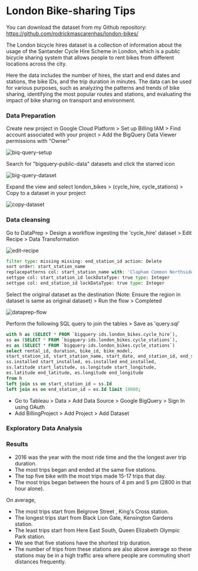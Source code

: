 # London Bike-sharing Tips
You can download the dataset from my Github repository: https://github.com/rodrickmascarenhas/london-bikes/

The London bicycle hires dataset is a collection of information about the usage of the Santander Cycle Hire Scheme in London, which is a public bicycle sharing system that allows people to rent bikes from different locations across the city.

Here the data includes the number of hires, the start and end dates and stations, the bike IDs, and the trip duration in minutes. The data can be used for various purposes, such as analyzing the patterns and trends of bike sharing, identifying the most popular routes and stations, and evaluating the impact of bike sharing on transport and environment.

### Data Preparation

<p>Create new project in Google Cloud Platform > Set up Billing
IAM > Find account associated with your project > Add the BigQuery Data Viewer permissions with "Owner"</p>

![biq-query-setup](https://github.com/rodrickmascarenhas/london-bikes/assets/30309234/97a4ccae-9189-4356-b40c-d171fa4e9fdd)


<p>Search for "bigquery-public-data" datasets and click the starred icon</p>

![big-query-dataset](https://github.com/rodrickmascarenhas/london-bikes/assets/30309234/eea9bcb6-9f09-4ae8-84c8-ce470327947a)


<p>Expand the view and select london_bikes > (cycle_hire, cycle_stations) > Copy to a dataset in your project</p>

![copy-dataset](https://github.com/rodrickmascarenhas/london-bikes/assets/30309234/1a018ba7-6e92-4085-baec-323cbb3548f6)


### Data cleansing

<p>Go to DataPrep > Design a workflow ingesting the 'cycle_hire' dataset > Edit Recipe > Data Transformation</p>

![edit-recipe](https://github.com/rodrickmascarenhas/london-bikes/assets/30309234/3089a3e3-2e82-4f2b-82c0-eb0292d7f890)


```python
filter type: missing missing: end_station_id action: Delete
sort order: start_station_name
replacepatterns col: start_station_name with: 'Clapham Common Northside, Clapham Comm' on: 'Clapham Common North Side, Clapham Comm' global: true ignoreCase: true
settype col: start_station_id lockDataType: true type: Integer
settype col: end_station_id lockDataType: true type: Integer
```

<p>Select the original dataset as the destination (Note: Ensure the region in dataset is same as original dataset) > Run the flow > Completed</p>

![dataprep-flow](https://github.com/rodrickmascarenhas/london-bikes/assets/30309234/1b1cdc78-fb85-49bd-a8ca-e68fb7f90f07)


Perform the following SQL query to join the tables > Save as 'query.sql'

```sql
with h as (SELECT * FROM `bigquery-ids.london_bikes.cycle_hire`),
ss as (SELECT * FROM `bigquery-ids.london_bikes.cycle_stations`),
es as (SELECT * FROM `bigquery-ids.london_bikes.cycle_stations`)
select rental_id, duration, bike_id, bike_model,
start_station_id, start_station_name, start_date, end_station_id, end_station_name, end_date,
ss.installed start_installed, es.installed end_installed,
ss.latitude start_latitude, ss.longitude start_longitude,
es.latitude end_latitude, es.longitude end_longitude
from h
left join ss on start_station_id = ss.Id
left join es on end_station_id = es.Id limit 10000;
```
<ul>
<li>Go to Tableau > Data > Add Data Source > Google BigQuery > Sign In using OAuth</li>
<li>Add BillingProject > Add Project > Add Dataset</li>
</ul>

### Exploratory Data Analysis

<script type='module' src='https://prod-ca-a.online.tableau.com/javascripts/api/tableau.embedding.3.latest.min.js'></script>
<tableau-viz id='tableau-viz' src='https://prod-ca-a.online.tableau.com/t/rodrickfm/views/LondonBikes/LondonBikesTrips' width='1000' height='840' hide-tabs toolbar='bottom' ></tableau-viz>

### Results

<ul>
<li>2016 was the year with the most ride time and the the longest aver trip duration.</li>
<li>The most trips began and ended at the same five stations.</li>
<li>The top five bike with the most trips made 15-17 trips that day.</li>
<li>The most trips began between the hours of 4 pm and 5 pm (2800 in that hour alone).</li>
</ul>

On average,
<ul>
<li>The most trips start from Belgrove Street , King's Cross station.</li>
<li>The longest trips start from Black Lion Gate, Kensington Gardens station.</li>
<li>The least trips start from Here East South, Queen Elizabeth Olympic Park station.</li>
<li>We see that five stations have the shortest trip duration.</li>
<li>The number of trips from these stations are also above average so these stations may be in a high traffic area where people are commuting short distances frequently.</li>
</ul>
